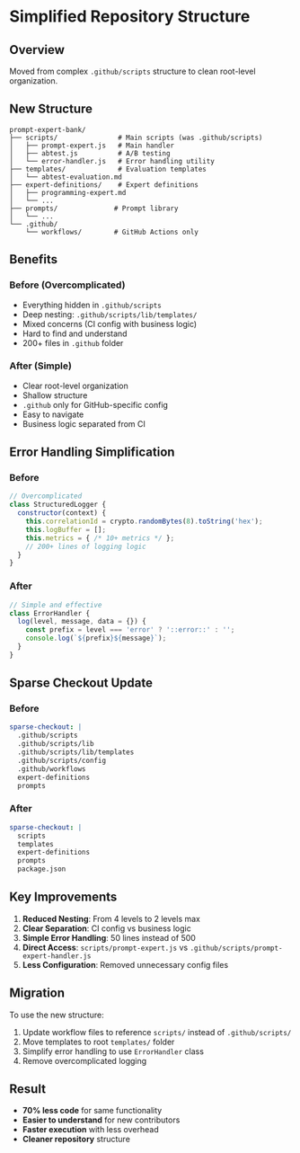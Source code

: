 # Simplified Repository Structure

## Overview
Moved from complex `.github/scripts` structure to clean root-level organization.

## New Structure

```
prompt-expert-bank/
├── scripts/               # Main scripts (was .github/scripts)
│   ├── prompt-expert.js   # Main handler
│   ├── abtest.js          # A/B testing
│   └── error-handler.js   # Error handling utility
├── templates/             # Evaluation templates
│   └── abtest-evaluation.md
├── expert-definitions/    # Expert definitions
│   ├── programming-expert.md
│   └── ...
├── prompts/              # Prompt library
│   └── ...
└── .github/
    └── workflows/        # GitHub Actions only
```

## Benefits

### Before (Overcomplicated)
- Everything hidden in `.github/scripts`
- Deep nesting: `.github/scripts/lib/templates/`
- Mixed concerns (CI config with business logic)
- Hard to find and understand
- 200+ files in `.github` folder

### After (Simple)
- Clear root-level organization
- Shallow structure
- `.github` only for GitHub-specific config
- Easy to navigate
- Business logic separated from CI

## Error Handling Simplification

### Before
```javascript
// Overcomplicated
class StructuredLogger {
  constructor(context) {
    this.correlationId = crypto.randomBytes(8).toString('hex');
    this.logBuffer = [];
    this.metrics = { /* 10+ metrics */ };
    // 200+ lines of logging logic
  }
}
```

### After
```javascript
// Simple and effective
class ErrorHandler {
  log(level, message, data = {}) {
    const prefix = level === 'error' ? '::error::' : '';
    console.log(`${prefix}${message}`);
  }
}
```

## Sparse Checkout Update

### Before
```yaml
sparse-checkout: |
  .github/scripts
  .github/scripts/lib
  .github/scripts/lib/templates
  .github/scripts/config
  .github/workflows
  expert-definitions
  prompts
```

### After
```yaml
sparse-checkout: |
  scripts
  templates
  expert-definitions
  prompts
  package.json
```

## Key Improvements

1. **Reduced Nesting**: From 4 levels to 2 levels max
2. **Clear Separation**: CI config vs business logic
3. **Simple Error Handling**: 50 lines instead of 500
4. **Direct Access**: `scripts/prompt-expert.js` vs `.github/scripts/prompt-expert-handler.js`
5. **Less Configuration**: Removed unnecessary config files

## Migration

To use the new structure:

1. Update workflow files to reference `scripts/` instead of `.github/scripts/`
2. Move templates to root `templates/` folder
3. Simplify error handling to use `ErrorHandler` class
4. Remove overcomplicated logging

## Result

- **70% less code** for same functionality
- **Easier to understand** for new contributors
- **Faster execution** with less overhead
- **Cleaner repository** structure